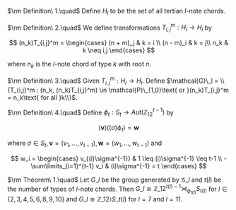 
$\rm Definition\ 1.\quad$
Define $H_l$ to be the set of all tertian $l$-note chords.

$\rm Definition\ 2.\quad$
We define transformations $T_{i,j}^m : H_l \rightarrow H_l$ by

$$
(n_k)T_{i,j}^m = \begin{cases}
      (n + m)_j & k = i \\
      (n - m)_i & k = j\\
      n_k & k \neq i,j
   \end{cases}
$$

where $n_k$ is the $l$-note chord of type $k$ with root $n$.

$\rm Definition\ 3.\quad$
Given $T_{i,j}^m : H_l \rightarrow H_l$.
Define $\mathcal{G}\_l = \\{T_{i,j}^m : (n_k, (n_k)T_{i,j}^m) \in \mathcal{P}\_{1,0}\text{ or }(n_k)T_{i,j}^m = n_k\text{ for all }k\\}$.

$\rm Definition\ 4.\quad$
Define $\phi_t : S_t \rightarrow Aut(\mathbb{Z}_{12}^{t-1})$ by

$$(\boldsymbol{v})((\sigma)\phi_t) = \boldsymbol{w}$$

where $\sigma \in S_t, \boldsymbol{v} = (v_1,...,v_{t-1}), \boldsymbol{w} = (w_1,...,w_{t-1})$ and

$$
w_i = \begin{cases}
      v_{(i)\sigma^{-1}} & 1 \leq (i)\sigma^{-1} \leq t-1 \\
      - \sum\limits_{i=1}^{t-1} v_i & (i)\sigma^{-1} = t
   \end{cases}
$$

$\rm Theorem\ 1.\quad$
Let $G\_l$ be the group generated by $\mathcal{G}\_l$ and $t(l)$ be the number of types of $l$-note chords.
Then $G\_l \cong \mathbb{Z}\_{12}^{t(l)-1} \rtimes_{\phi_{t(l)}}  S_{t(l)}$ for $l \in \{2,3,4,5,6,8,9,10\}$ and $G\_l \cong \mathbb{Z}\_{12} \wr S\_{t(l)}$ for $l = 7$ and $l = 11$.
